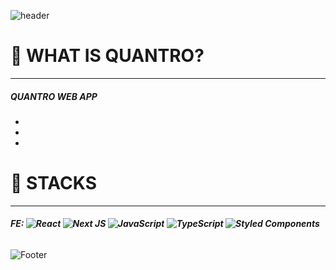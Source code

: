![header](https://capsule-render.vercel.app/api?type=waving&section=header&color=3682f9&height=170&text=QUANTRO&fontColor=fff&fontSize=47&animation=fadeIn)

# 🎁 WHAT IS QUANTRO?

---

##### QUANTRO WEB APP

-
-
-

#

#

# 🎨 STACKS

---

##### FE: ![React](https://img.shields.io/badge/react-%2320232a.svg?style=for-the-badge&logo=react&logoColor=%2361DAFB) ![Next JS](https://img.shields.io/badge/Next-black?style=for-the-badge&logo=next.js&logoColor=white) ![JavaScript](https://img.shields.io/badge/javascript-%23323330.svg?style=for-the-badge&logo=javascript&logoColor=%23F7DF1E) ![TypeScript](https://img.shields.io/badge/typescript-%23007ACC.svg?style=for-the-badge&logo=typescript&logoColor=white) ![Styled Components](https://img.shields.io/badge/styled--components-DB7093?style=for-the-badge&logo=styled-components&logoColor=white)

###### <!-- 추가 -->

![Footer](https://capsule-render.vercel.app/api?type=waving&color=3682f9&height=170&section=footer)
